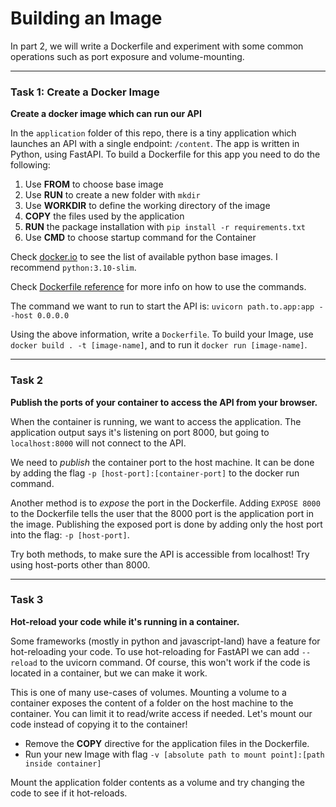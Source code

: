 # Building an Image

In part 2, we will write a Dockerfile and experiment with some common operations such as port exposure and volume-mounting.

---

### Task 1: Create a Docker Image

**Create a docker image which can run our API**

In the `application` folder of this repo, there is a tiny application which launches an API with a single endpoint: `/content`. The app is written in Python, using FastAPI. To build a Dockerfile for this app you need to do the following:

1. Use **FROM** to choose base image
2. Use **RUN** to create a new folder with `mkdir`
3. Use **WORKDIR** to define the working directory of the image
4. **COPY** the files used by the application
5. **RUN** the package installation with `pip install -r requirements.txt`
6. Use **CMD** to choose startup command for the Container

Check [docker.io](https://index.docker.io/_/python?tab=description) to see the list of available python base images. I recommend `python:3.10-slim`.

Check [Dockerfile reference](https://docs.docker.com/engine/reference/builder/) for more info on how to use the commands.

The command we want to run to start the API is: `uvicorn path.to.app:app --host 0.0.0.0`

Using the above information, write a `Dockerfile`. To build your Image, use `docker build . -t [image-name]`, and to run it `docker run [image-name]`.

---

### Task 2

**Publish the ports of your container to access the API from your browser.**

When the container is running, we want to access the application. The application output says it's listening on port 8000, but going to `localhost:8000` will not connect to the API.

We need to *publish* the container port to the host machine. It can be done by adding the flag `-p [host-port]:[container-port]` to the docker run command.

Another method is to *expose* the port in the Dockerfile. Adding `EXPOSE 8000` to the Dockerfile tells the user that the 8000 port is the application port in the image. Publishing the exposed port is done by adding only the host port into the flag: `-p [host-port]`.

Try both methods, to make sure the API is accessible from localhost! Try using host-ports other than 8000.

---

### Task 3

**Hot-reload your code while it's running in a container.**

Some frameworks (mostly in python and javascript-land) have a feature for hot-reloading your code. To use hot-reloading for FastAPI we can add `--reload` to the uvicorn command. Of course, this won't work if the code is located in a container, but we can make it work.

This is one of many use-cases of volumes. Mounting a volume to a container exposes the content of a folder on the host machine to the container. You can limit it to read/write access if needed. Let's mount our code instead of copying it to the container!

- Remove the **COPY** directive for the application files in the Dockerfile. 
- Run your new Image with flag `-v [absolute path to mount point]:[path inside container]`

Mount the application folder contents as a volume and try changing the code to see if it hot-reloads.

